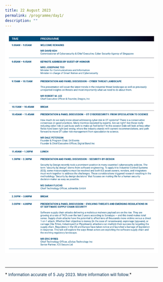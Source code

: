 ```yaml
---
title: 22 August 2023
permalink: /programme/day1/
description: ""
---
```

![](/images/2023%20PROGRAMME/230705_csa%20otcep%202023_programme%20table_day%2001_02.jpg)

<br>
<hr class="my-3 border-primary">
*<font size="2"><font color="#073255"> Information accurate of 5 July 2023. More information will follow.</font></font>*